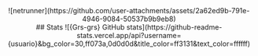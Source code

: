 <div align="center">
  ![netrunner](https://github.com/user-attachments/assets/2a62ed9b-791e-4946-9084-50537b9b9eb8)
</div>

<div align="center">
## Stats 
    ![{Grs-grs} GitHub stats](https://github-readme-stats.vercel.app/api?username={usuario}&bg_color=30,ff073a,0d0d0d&title_color=ff3131&text_color=ffffff)
</div>

